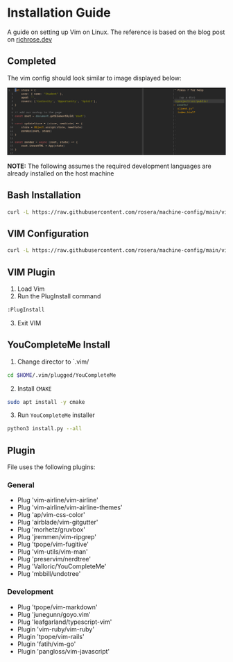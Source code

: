 # Installation Guide

A guide on setting up Vim on Linux.
The reference is based on the blog post on [richrose.dev](https://richrose.dev/posts/linux/vim/vim-setup/)

## Completed

The vim config should look similar to image displayed below:

![vim interface](https://github.com/rosera/machine-config/blob/main/images/vim-interface.png "Vim config")

__NOTE:__ The following assumes the required development languages are already installed on the host machine

## Bash Installation 
```bash
curl -L https://raw.githubusercontent.com/rosera/machine-config/main/vim/install.sh | bash
```

## VIM Configuration
```bash
curl -L https://raw.githubusercontent.com/rosera/machine-config/main/vim/vimconfig.sh | bash
```

## VIM Plugin

1. Load Vim
2. Run the PlugInstall command
```bash
:PlugInstall
```
3. Exit VIM

## YouCompleteMe Install
1. Change director to `.vim/
```bash
cd $HOME/.vim/plugged/YouCompleteMe
```

2. Install `CMAKE`
```bash
sudo apt install -y cmake
```

3. Run `YouCompleteMe` installer
```bash
python3 install.py --all
```

## Plugin

File uses the following plugins:

### General

* Plug 'vim-airline/vim-airline'
* Plug 'vim-airline/vim-airline-themes'
* Plug 'ap/vim-css-color'
* Plug 'airblade/vim-gitgutter'
* Plug 'morhetz/gruvbox'
* Plug 'jremmen/vim-ripgrep'
* Plug 'tpope/vim-fugitive'
* Plug 'vim-utils/vim-man'
* Plug 'preservim/nerdtree'
* Plug 'Valloric/YouCompleteMe'
* Plug 'mbbill/undotree'

### Development 

* Plug 'tpope/vim-markdown'
* Plug 'junegunn/goyo.vim'
* Plug 'leafgarland/typescript-vim'
* Plugin 'vim-ruby/vim-ruby'
* Plugin 'tpope/vim-rails'
* Plugin 'fatih/vim-go'
* Plugin 'pangloss/vim-javascript'
